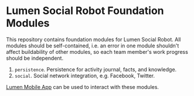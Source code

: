 # Lumen Social Robot Foundation Modules

This repository contains foundation modules for Lumen Social Robot.
All modules should be self-contained, i.e. an error in one module shouldn't
affect buildability of other modules, so each team member's work progress
should be independent.

1. `persistence`. Persistence for activity journal, facts, and knowledge.
2. `social`. Social network integration, e.g. Facebook, Twitter.

[Lumen Mobile App](https://github.com/lumenitb/lumen-sdk) can be used to interact
with these modules.
